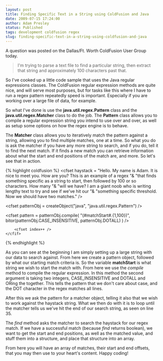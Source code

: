 ```yaml
---
layout: post
title: Finding Specific Text in a String using ColdFusion and Java
date: 2009-07-15 17:24:00
author: Adam Presley
status: Published
tags: development coldfusion regex
slug: finding-specific-text-in-a-string-using-coldfusion-and-java
---
```


A question was posted on the Dallas/Ft. Worth ColdFusion User Group
today.  

> I'm trying to parse a text file to find a particular string, then
> extract that string and approximately 100 characters past that.
  
So I've cooked up a little code sample that uses the Java regular
expressions classes. The ColdFusion regular expression methods are quite
nice, and will serve most purposes, but for tasks like this where I have
to run a regex pattern repeatedly speed is important. Especially if you
are working over a large file of data, for example.  
  
So what I've done is use the **java.util.regex.Pattern** class and the
**java.util.regex.Matcher** class to do the job. The **Pattern**
class allows you to compile a regular expression string you intend to
use over and over, as well as setup some options on how the regex engine
is to behave.  
  
The **Matcher** class allows you to iteratively match the pattern
against a string, allowing you to find multiple matches, one at a time.
So what you do is ask the matcher if you have any more string to search,
and if you do, tell it to find the next match. If it finds a new match
you can retrieve information about what the start and end positions of
the match are, and more. So let's see that in action.  
  
{% highlight coldfusion %}
<cfset haystack = "Hello. My name is Adam. It is nice to meet you. How are you? This is an example of a regex "&
"that finds something specific as a string to start, then followed by 100 or so characters. How many "&
"will we have? I am a giant noob who is writing lengthy text to try and see if we've hit our "&
"something specific threshold. Now we should have two matches." />

<!---
    Create the pattern. The compiled pattern
    needs to be case insensitive, and dot matches
    all.

    See: http://72.5.124.55/javase/6/docs/api/java/util/regex/Pattern.html
--->
<cfset patternObj = createObject("java", "java.util.regex.Pattern") />
<cfset matchStart = "something\sspecific" />

<cfset pattern = patternObj.compile(
    "(#matchStart#.{1,100})",
    bitor(patternObj.CASE_INSENSITIVE, patternObj.DOTALL)
) />

<!---
    Get a matcher object to match our pattern against 
    our input.
--->
<cfset matcher = pattern.matcher(haystack) />

<!---
    Continue matching till we have no more matches.
    When we find a match get the start, end, and value
    of the match.
--->
<cfset local = [] />
<cfset index = 1 />

<cfloop condition="!matcher.hitEnd()">
    <cfif matcher.find()>
        <cfset local[index] = {
            start = matcher.start(),
            end = matcher.end(),
            value = haystack.subsequence(matcher.start(), matcher.end())
        } />

        <cfset index++ />
    </cfif>
</cfloop>

<cfdump var="#local#" />
{% endhighlight %}

As you can see at the beginning I am simply setting up a large string
with our data to search against. From here we create a pattern object,
followed by what our starting match criteria is. So the variable
**matchStart** is what string we wish to start the match with. From
here we use the *compile* method to compile the regular expression. In
this method the second argument is taking two integers,
CASE_INSENSITIVE and DOTALL and ORing the together. This tells the
pattern that we don't care about case, and the DOT character in the
regex matches all lines.  
  
After this we ask the pattern for a matcher object, telling it also that
we wish to work against the haystack string. What we then do with it is
to loop until the matcher tells us we've hit the end of our search
string, as seen on line 35.  
  
The *find* method asks the matcher to search the haystack for our regex
match. If we have a successful match (because *find* returns boolean),
we want to get the start and end positions, as well as the matched
value, and stuff them into a structure, and place that structure into an
array.  
  
From here you will have an array of matches, their start and end
offsets, that you may then use to your heart's content. Happy coding!
